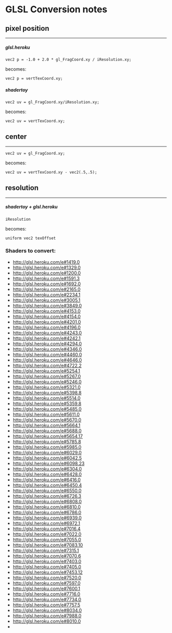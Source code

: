 # GLSL Conversion notes

## pixel position

----------------------

##### glsl.heroku

	vec2 p = -1.0 + 2.0 * gl_FragCoord.xy / iResolution.xy;

becomes:

    vec2 p = vertTexCoord.xy;


##### shadertoy
	vec2 uv = gl_FragCoord.xy/iResolution.xy;
becomes:
	
	vec2 uv = vertTexCoord.xy;
	
	
## center

--------------------

	vec2 uv = gl_FragCoord.xy;
	
becomes:
	
	vec2 uv = vertTexCoord.xy - vec2(.5,.5);

## resolution

--------------------

##### shadertoy + glsl.heroku
	iResolution
	
becomes:

	uniform vec2 texOffset
	
	
	
	
### Shaders to convert:

* http://glsl.heroku.com/e#1419.0
* http://glsl.heroku.com/e#1329.0
* http://glsl.heroku.com/e#1200.0
* http://glsl.heroku.com/e#1591.3
* http://glsl.heroku.com/e#1692.0
* http://glsl.heroku.com/e#2165.0
* http://glsl.heroku.com/e#2234.1
* http://glsl.heroku.com/e#3005.1
* http://glsl.heroku.com/e#3849.0
* http://glsl.heroku.com/e#4153.0
* http://glsl.heroku.com/e#4154.0
* http://glsl.heroku.com/e#4201.0
* http://glsl.heroku.com/e#4196.0
* http://glsl.heroku.com/e#4243.0
* http://glsl.heroku.com/e#4242.1
* http://glsl.heroku.com/e#4294.0
* http://glsl.heroku.com/e#4346.0
* http://glsl.heroku.com/e#4460.0
* http://glsl.heroku.com/e#4646.0
* http://glsl.heroku.com/e#4722.2
* http://glsl.heroku.com/e#5254.1
* http://glsl.heroku.com/e#5267.0
* http://glsl.heroku.com/e#5246.0
* http://glsl.heroku.com/e#5321.0
* http://glsl.heroku.com/e#5398.8
* http://glsl.heroku.com/e#5514.0
* http://glsl.heroku.com/e#5359.8
* http://glsl.heroku.com/e#5485.0
* http://glsl.heroku.com/e#5611.0
* http://glsl.heroku.com/e#5670.0
* http://glsl.heroku.com/e#5664.1
* http://glsl.heroku.com/e#5688.0
* http://glsl.heroku.com/e#5654.17
* http://glsl.heroku.com/e#5785.8
* http://glsl.heroku.com/e#5985.0
* http://glsl.heroku.com/e#6029.0
* http://glsl.heroku.com/e#6042.5
* http://glsl.heroku.com/e#6098.23
* http://glsl.heroku.com/e#6304.0
* http://glsl.heroku.com/e#6428.0
* http://glsl.heroku.com/e#6416.0
* http://glsl.heroku.com/e#6450.4
* http://glsl.heroku.com/e#6550.0
* http://glsl.heroku.com/e#6726.3
* http://glsl.heroku.com/e#6808.0
* http://glsl.heroku.com/e#6810.0
* http://glsl.heroku.com/e#6786.0
* http://glsl.heroku.com/e#6939.0
* http://glsl.heroku.com/e#6972.1
* http://glsl.heroku.com/e#7016.4
* http://glsl.heroku.com/e#7022.0
* http://glsl.heroku.com/e#7055.0
* http://glsl.heroku.com/e#7083.10
* http://glsl.heroku.com/e#7315.1
* http://glsl.heroku.com/e#7070.6
* http://glsl.heroku.com/e#7403.0
* http://glsl.heroku.com/e#7405.0
* http://glsl.heroku.com/e#7453.12
* http://glsl.heroku.com/e#7520.0
* http://glsl.heroku.com/e#7597.0
* http://glsl.heroku.com/e#7600.1
* http://glsl.heroku.com/e#7716.0
* http://glsl.heroku.com/e#7734.0
* http://glsl.heroku.com/e#7757.5
* http://glsl.heroku.com/e#8034.0
* http://glsl.heroku.com/e#7988.0
* http://glsl.heroku.com/e#8010.0
* 